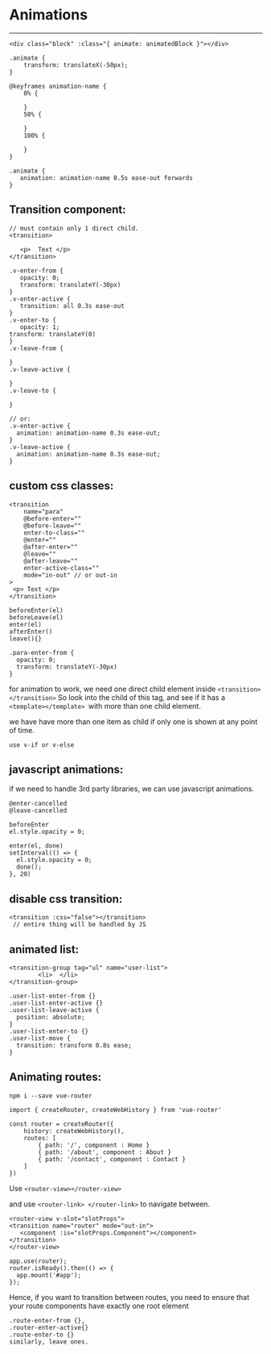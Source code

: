 # Animations

---

```
<div class="block" :class="{ animate: animatedBlock }"></div>

.animate {
    transform: translateX(-50px);
}

@keyframes animation-name {
    0% {

    }
    50% {

    }
    100% {

    }
}

.animate {
   animation: animation-name 0.5s ease-out forwards
}
```

## Transition component:

```
// must contain only 1 direct child.
<transition>

   <p>  Text </p>
</transition>

.v-enter-from {
   opacity: 0;
   transform: translateY(-30px)
}
.v-enter-active {
   transition: all 0.3s ease-out
}
.v-enter-to {
   opacity: 1;
transform: translateY(0)
}
.v-leave-from {

}
.v-leave-active {

}
.v-leave-to {

}

// or:
.v-enter-active {
  animation: animation-name 0.3s ease-out;
}
.v-leave-active {
  animation: animation-name 0.3s ease-out;
}
```

## custom css classes:

```
<transition
    name="para"
    @before-enter=""
    @before-leave=""
    enter-to-class=""
    @enter=""
    @after-enter=""
    @leave=""
    @after-leave=""
    enter-active-class=""
    mode="in-out" // or out-in
>
 <p> Text </p>
</transition>
```

```
beforeEnter(el)
beforeLeave(el)
enter(el)
afterEnter()
leave(){}

.para-enter-from {
  opacity: 0;
  transform: translateY(-30px)
}
```

for animation to work, we need one direct child element inside `<transition></transition>`
So look into the child of this tag, and see if it has a `<template></template> `with more than one child element.

we have have more than one item as child if only one is shown at any point of time.

```
use v-if or v-else
```

## javascript animations:

if we need to handle 3rd party libraries, we can use javascript animations.

```
@enter-cancelled
@leave-cancelled

beforeEnter
el.style.opacity = 0;

enter(el, done)
setInterval(() => {
  el.style.opacity = 0;
  done();
}, 20)
```

## disable css transition:

```
<transition :css="false"></transition>
 // entire thing will be handled by JS
```

## animated list:

```
<transition-group tag="ul" name="user-list">
        <li>  </li>
</transition-group>

.user-list-enter-from {}
.user-list-enter-active {}
.user-list-leave-active {
  position: absolute;
}
.user-list-enter-to {}
.user-list-move {
  transition: transform 0.8s ease;
}
```

## Animating routes:

```
npm i --save vue-router

import { createRouter, createWebHistory } from 'vue-router'

const router = createRouter({
    history: createWebHistory(),
    routes: [
        { path: '/', component : Home }
        { path: '/about', component : About }
        { path: '/contact', component : Contact }
    ]
})
```

Use `<router-view></router-view>`

and use `<router-link> </router-link>` to navigate between.

```
<router-view v-slot="slotProps">
<transition name="router" mode="out-in">
   <component :is="slotProps.Component"></component>
</transition>
</router-view>

app.use(router);
router.isReady().then(() => {
  app.mount('#app');
});
```

Hence, if you want to transition between routes,
you need to ensure that your route components have exactly one root element

```
.route-enter-from {},
.router-enter-active{}
.route-enter-to {}
similarly, leave ones.
```
